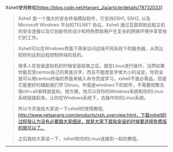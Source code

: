 Xshell使用教程[https://blog.csdn.net/Hanani_Jia/article/details/78732033]

> Xshell 是一个强大的安全终端模拟软件，它支持SSH1, SSH2, 以及Microsoft Windows 平台的TELNET 协议。Xshell 通过互联网到远程主机的安全连接以及它创新性的设计和特色帮助用户在复杂的网络环境中享受他们的工作。

> Xshell可以在Windows界面下用来访问远端不同系统下的服务器，从而比较好的达到远程控制终端的目的。

> 很多人在安装虚拟机的时候安装结束之后，就在Linux进行操作，当然如果你能忍受centos自己的黑底白字，而且不能改变字体大小的设定。你完全就可以用centos终端的界面来输入命令完成学习。xshell不是必需品，但是它能更好的辅助我们学习linux。毕竟是windows下的软件，不需要频繁去按ctrl+alt来释放鼠标。很方便。他可以将你的Windows系统和你的Linux系统链接起来，让你在Windows系统下，去操作你的Linux系统。

> 所以今天我给大家说一下xshell的使用教程，http://www.netsarang.com/products/xsh_overview.html，下载xshell的过程我认为没有必要跟大家细说，就是大家下载和安装的时候要选择免费版的就可以了。

> 之后我给大家说一下，xshell和你的Linux连接到一起的教程。

-----

